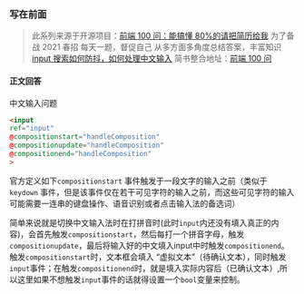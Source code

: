 ### 写在前面

> 此系列来源于开源项目：[前端 100 问：能搞懂 80%的请把简历给我](https://github.com/yygmind/blog/issues/43)
> 为了备战 2021 春招
> 每天一题，督促自己
> 从多方面多角度总结答案，丰富知识
> [input 搜索如何防抖，如何处理中文输入](https://github.com/Advanced-Frontend/Daily-Interview-Question/issues/129)
> 简书整合地址：[前端 100 问](https://www.jianshu.com/c/70e2e00df1b0)

#### 正文回答

中文输入问题

```html
<input
ref="input"
@compositionstart="handleComposition"
@compositionupdate="handleComposition"
@compositionend="handleComposition"
>
```

官方定义如下`compositionstart` 事件触发于一段文字的输入之前（类似于 `keydown` 事件，但是该事件仅在若干可见字符的输入之前，而这些可见字符的输入可能需要一连串的键盘操作、语音识别或者点击输入法的备选词）

简单来说就是切换中文输入法时在打拼音时(此时`input`内还没有填入真正的内容)，会首先触发`compositionstart`，然后每打一个拼音字母，触发`compositionupdate`，最后将输入好的中文填入input中时触发`compositionend`。触发`compositionstart`时，文本框会填入 “虚拟文本”（待确认文本），同时触发`input`事件；在触发`compositionend`时，就是填入实际内容后（已确认文本）,所以这里如果不想触发`input`事件的话就得设置一个`bool`变量来控制。